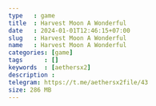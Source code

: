 ```yaml
---
type   : game
title  : Harvest Moon A Wonderful
date   : 2024-01-01T12:46:15+07:00
slug   : Harvest Moon A Wonderful
name   : Harvest Moon A Wonderful
categories: [game]
tags      : []
keywords  : [aethersx2]
description :
telegram: https://t.me/aethersx2file/43
size: 286 MB
---
```



